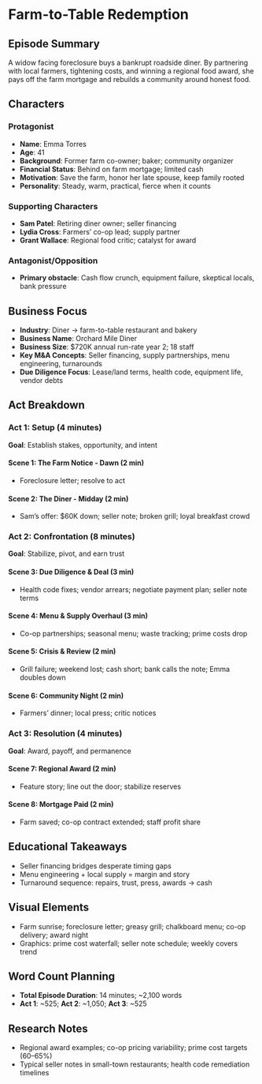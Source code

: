 # Farm-to-Table Redemption

## Episode Summary
A widow facing foreclosure buys a bankrupt roadside diner. By partnering with local farmers, tightening costs, and winning a regional food award, she pays off the farm mortgage and rebuilds a community around honest food.

## Characters

### Protagonist
- **Name**: Emma Torres
- **Age**: 41
- **Background**: Former farm co-owner; baker; community organizer
- **Financial Status**: Behind on farm mortgage; limited cash
- **Motivation**: Save the farm, honor her late spouse, keep family rooted
- **Personality**: Steady, warm, practical, fierce when it counts

### Supporting Characters
- **Sam Patel**: Retiring diner owner; seller financing
- **Lydia Cross**: Farmers’ co-op lead; supply partner
- **Grant Wallace**: Regional food critic; catalyst for award

### Antagonist/Opposition
- **Primary obstacle**: Cash flow crunch, equipment failure, skeptical locals, bank pressure

## Business Focus
- **Industry**: Diner → farm-to-table restaurant and bakery
- **Business Name**: Orchard Mile Diner
- **Business Size**: $720K annual run-rate year 2; 18 staff
- **Key M&A Concepts**: Seller financing, supply partnerships, menu engineering, turnarounds
- **Due Diligence Focus**: Lease/land terms, health code, equipment life, vendor debts

## Act Breakdown

### Act 1: Setup (4 minutes)
**Goal**: Establish stakes, opportunity, and intent

#### Scene 1: The Farm Notice - Dawn (2 min)
- Foreclosure letter; resolve to act

#### Scene 2: The Diner - Midday (2 min)
- Sam’s offer: $60K down; seller note; broken grill; loyal breakfast crowd

### Act 2: Confrontation (8 minutes)
**Goal**: Stabilize, pivot, and earn trust

#### Scene 3: Due Diligence & Deal (3 min)
- Health code fixes; vendor arrears; negotiate payment plan; seller note terms

#### Scene 4: Menu & Supply Overhaul (3 min)
- Co-op partnerships; seasonal menu; waste tracking; prime costs drop

#### Scene 5: Crisis & Review (2 min)
- Grill failure; weekend lost; cash short; bank calls the note; Emma doubles down

#### Scene 6: Community Night (2 min)
- Farmers’ dinner; local press; critic notices

### Act 3: Resolution (4 minutes)
**Goal**: Award, payoff, and permanence

#### Scene 7: Regional Award (2 min)
- Feature story; line out the door; stabilize reserves

#### Scene 8: Mortgage Paid (2 min)
- Farm saved; co-op contract extended; staff profit share

## Educational Takeaways
- Seller financing bridges desperate timing gaps
- Menu engineering + local supply = margin and story
- Turnaround sequence: repairs, trust, press, awards → cash

## Visual Elements
- Farm sunrise; foreclosure letter; greasy grill; chalkboard menu; co-op delivery; award night
- Graphics: prime cost waterfall; seller note schedule; weekly covers trend

## Word Count Planning
- **Total Episode Duration**: 14 minutes; ~2,100 words
- **Act 1**: ~525; **Act 2**: ~1,050; **Act 3**: ~525

## Research Notes
- Regional award examples; co-op pricing variability; prime cost targets (60–65%)
- Typical seller notes in small-town restaurants; health code remediation timelines
